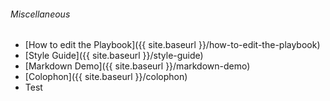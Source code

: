 ###### Miscellaneous

* [How to edit the Playbook]({{ site.baseurl }}/how-to-edit-the-playbook)
* [Style Guide]({{ site.baseurl }}/style-guide)
* [Markdown Demo]({{ site.baseurl }}/markdown-demo)
* [Colophon]({{ site.baseurl }}/colophon)
* Test